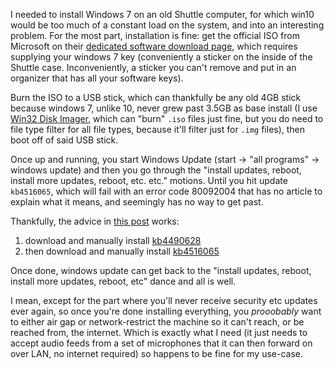 I needed to install Windows 7 on an old Shuttle computer, for which win10 would be too much of a constant load on the system, and into an interesting problem. For the most part, installation is fine: get the official ISO from Microsoft on their [dedicated software download page](https://www.microsoft.com/en-ca/software-download/windows7), which requires supplying your windows 7 key (conveniently a sticker on the inside of the Shuttle case. Inconveniently, a sticker you can't remove and put in an organizer that has all your software keys).

Burn the ISO to a USB stick, which can thankfully be any old 4GB stick because windows 7, unlike 10, never grew past 3.5GB as base install (I use [Win32 Disk Imager](https://sourceforge.net/projects/win32diskimager/), which can "burn" `.iso` files just fine, but you do need to file type filter for all file types, because it'll filter just for `.img` files), then boot off of said USB stick.

Once up and running, you start Windows Update (start → "all programs" → windows update) and then you go through the "install updates, reboot, install more updates, reboot, etc. etc." motions. Until you hit update `kb4516065`, which will fail with an error code 80092004 that has no article to explain what it means, and seemingly has no way to get past.

Thankfully, the advice in [this post](https://answers.microsoft.com/en-us/windows/forum/windows_7-update/kb4516065-installation-fails-with-error-80092004/ef9994ee-7820-436e-b18f-001ae53edf28) works: 

1. download and manually install [kb4490628](https://www.catalog.update.microsoft.com/search.aspx?q=kb4490628)
2. then download and manually install [kb4516065](https://www.catalog.update.microsoft.com/Search.aspx?q=kb4516065)

Once done, windows update can get back to the "install updates, reboot, install more updates, reboot, etc" dance and all is well.

I mean, except for the part where you'll never receive security etc updates ever again, so once you're done installing everything, you _prooobably_ want to either air gap or network-restrict the machine so it can't reach, or be reached from, the internet. Which is exactly what I need (it just needs to accept audio feeds from a set of microphones that it can then forward on over LAN, no internet required) so happens to be fine for my use-case.